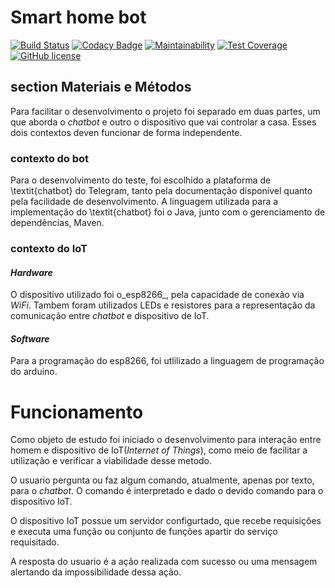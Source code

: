 # Smart home bot

[![Build Status](https://travis-ci.org/kumpel-dom/kumpel-dom-bot.svg?branch=master)](https://travis-ci.org/kumpel-dom/kumpel-dom-bot)
[![Codacy Badge](https://api.codacy.com/project/badge/Grade/a1f480a2fc904bad8a4b711b4333d899)](https://www.codacy.com/app/alexNeto/kumpel-dom-bot?utm_source=github.com&amp;utm_medium=referral&amp;utm_content=kumpel-dom/kumpel-dom-bot&amp;utm_campaign=Badge_Grade)
[![Maintainability](https://api.codeclimate.com/v1/badges/5c97a7c6b9c0eb6fcae9/maintainability)](https://codeclimate.com/github/kumpel-dom/kumpel-dom-bot/maintainability)
[![Test Coverage](https://api.codeclimate.com/v1/badges/5c97a7c6b9c0eb6fcae9/test_coverage)](https://codeclimate.com/github/kumpel-dom/kumpel-dom-bot/test_coverage)
[![GitHub license](https://img.shields.io/github/license/kumpel-dom/kumpel-dom-bot.svg)](https://github.com/kumpel-dom/kumpel-dom-bot/blob/master/LICENSE)

## section Materiais e Métodos

Para facilitar o desenvolvimento o projeto foi separado em duas partes, um que aborda o  _chatbot_ e outro o dispositivo que vai controlar a casa.
Esses dois contextos deven funcionar de forma independente.

### contexto do bot
Para o desenvolvimento do teste, foi escolhido a plataforma de \textit{chatbot} do Telegram, tanto pela documentação disponível quanto pela facilidade de desenvolvimento. A linguagem utilizada para a implementação do \textit{chatbot} foi o Java, junto com o gerenciamento de dependências, Maven.

### contexto do IoT
#### _Hardware_
O dispositivo utilizado foi o_esp8266_, pela capacidade de conexão via _WiFi_. Tambem foram utilizados LEDs e resistores para a representação da comunicação entre _chatbot_ e dispositivo de IoT.

#### _Software_
Para a programação do esp8266, foi utlilizado a linguagem de programação do arduino.

# Funcionamento
Como objeto de estudo foi iniciado o desenvolvimento para interação entre homem e dispositivo de IoT(_Internet of Things_), como meio de facilitar a utilização e verificar a viabilidade desse metodo.


O usuario pergunta ou faz algum comando, atualmente, apenas por texto, para o _chatbot_. O comando é interpretado e dado o devido comando para o dispositivo IoT.


O dispositivo IoT possue um servidor configurtado, que recebe requisições e executa uma função ou conjunto de funções apartir do serviço requisitado.


A resposta do usuario é a ação realizada com sucesso ou uma mensagem alertando da impossibilidade dessa ação.
